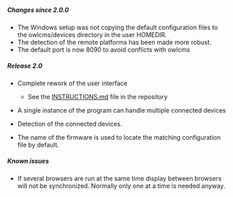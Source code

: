 ##### Changes since 2.0.0

- The Windows setup was not copying the default configuration files to the owlcms/devices directory in the user HOMEDIR.
- The detection of the remote platforms has been made more robust.
- The default port is now 8090 to avoid conflicts with owlcms

##### Release 2.0

- Complete rework of the user interface
  - See the [INSTRUCTIONS.md](https://github.com/jflamy/owlcms-firmata/blob/v24/INSTRUCTIONS.md) file in the repository

- A single instance of the program can handle multiple connected devices
- Detection of the connected devices.
- The name of the firmware is used to locate the matching configuration file by default.

##### Known issues

- If several browsers are run at the same time display between browsers will not be synchronized. Normally only one at a time is needed anyway.

